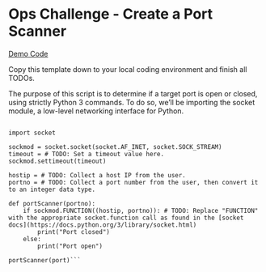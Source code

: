 # Ops Challenge - Create a Port Scanner

[Demo Code](https://codefellows.github.io/ops-401-cybersecurity-guide/curriculum/class-44/challenges/DEMO.html)

Copy this template down to your local coding environment and finish all TODOs.

The purpose of this script is to determine if a target port is open or closed, using strictly Python 3 commands. To do so, we’ll be importing the socket module, a low-level networking interface for Python.

```#!/usr/bin/python3

import socket

sockmod = socket.socket(socket.AF_INET, socket.SOCK_STREAM)
timeout = # TODO: Set a timeout value here.
sockmod.settimeout(timeout)

hostip = # TODO: Collect a host IP from the user.
portno = # TODO: Collect a port number from the user, then convert it to an integer data type.

def portScanner(portno):
    if sockmod.FUNCTION((hostip, portno)): # TODO: Replace "FUNCTION" with the appropriate socket.function call as found in the [socket docs](https://docs.python.org/3/library/socket.html)
        print("Port closed")
    else:
        print("Port open")

portScanner(port)```
